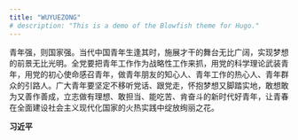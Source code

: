 ```yaml
---
title: "WUYUEZONG"
# description: "This is a demo of the Blowfish theme for Hugo."
---
```


青年强，则国家强。当代中国青年生逢其时，施展才干的舞台无比广阔，实现梦想的前景无比光明。全党要把青年工作作为战略性工作来抓，用党的科学理论武装青年，用党的初心使命感召青年，做青年朋友的知心人、青年工作的热心人、青年群众的引路人。广大青年要坚定不移听党话、跟党走，怀抱梦想又脚踏实地，敢想敢为又善作善成，立志做有理想、敢担当、能吃苦、肯奋斗的新时代好青年，让青春在全面建设社会主义现代化国家的火热实践中绽放绚丽之花。

**习近平**